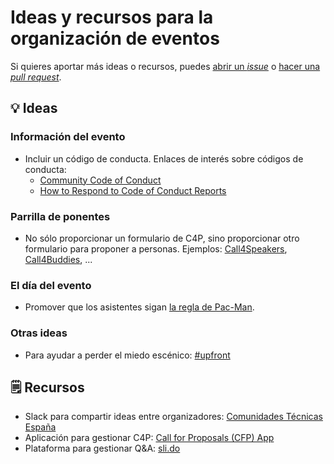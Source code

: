 # Ideas y recursos para la organización de eventos

Si quieres aportar más ideas o recursos, puedes [abrir un _issue_](https://github.com/comunidad-tecnologica/organizar-eventos/issues/new) o [hacer una _pull request_](https://help.github.com/en/articles/creating-a-pull-request).

## :bulb: Ideas

### Información del evento

* Incluir un código de conducta. Enlaces de interés sobre códigos de conducta:
  * [Community Code of Conduct](https://communitycodeofconduct.com)
  * [How to Respond to Code of Conduct Reports](https://frameshiftconsulting.com/code-of-conduct-book/)

### Parrilla de ponentes

* No sólo proporcionar un formulario de C4P, sino proporcionar otro formulario para proponer a personas. Ejemplos: [Call4Speakers](https://twitter.com/canariasjs/status/1102516535334264832), [Call4Buddies](https://github.com/rachelcarmena/call4buddies), ...

### El día del evento

* Promover que los asistentes sigan [la regla de Pac-Man](https://www.ericholscher.com/blog/2017/aug/2/pacman-rule-conferences/).

### Otras ideas

* Para ayudar a perder el miedo escénico: [#upfront](http://weareupfront.com)

## :spiral_notepad: Recursos

* Slack para compartir ideas entre organizadores: [Comunidades Técnicas España](https://join.slack.com/t/comunidadestc-mld4471/shared_invite/enQtNjY1MzA1NzM5OTM5LWI4YmQ1MGE3MjNhOTRlZjBlYWZjNGFhNDFmOTg5NTMxZDQwYzk4NDI2ODRmNzk0ZmI1YzEyMWIyZDlmMmFmNjc)
* Aplicación para gestionar C4P: [Call for Proposals (CFP) App](https://github.com/rubycentral/cfp-app)
* Plataforma para gestionar Q&A: [sli.do](https://www.sli.do)
